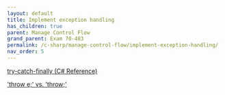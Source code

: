 ```yaml
---
layout: default
title: Implement exception handling
has_children: true
parent: Manage Control Flow
grand_parent: Exam 70-483
permalink: /c-sharp/manage-control-flow/implement-exception-handling/
nav_order: 5
---
```


[try-catch-finally (C# Reference)](https://msdn.microsoft.com/en-us/library/dszsf989.aspx)

['throw e;' vs. 'throw;'](http://blogs.msdn.com/b/jmstall/archive/2007/02/15/throw-vs-rethrow.aspx)